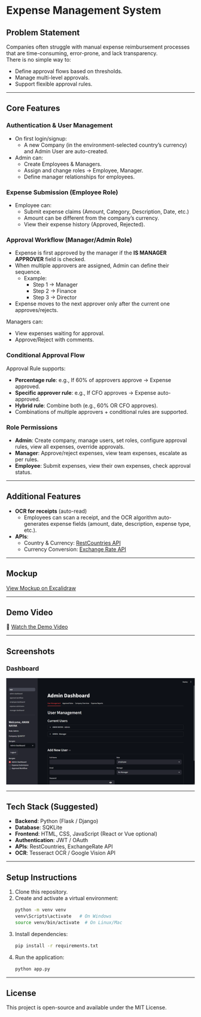 # Expense Management System

## Problem Statement
Companies often struggle with manual expense reimbursement processes that are time-consuming, error-prone, and lack transparency.  
There is no simple way to:
- Define approval flows based on thresholds.
- Manage multi-level approvals.
- Support flexible approval rules.

---

## Core Features

### Authentication & User Management
- On first login/signup:
  - A new Company (in the environment-selected country’s currency) and Admin User are auto-created.
- Admin can:
  - Create Employees & Managers.
  - Assign and change roles → Employee, Manager.
  - Define manager relationships for employees.

### Expense Submission (Employee Role)
- Employee can:
  - Submit expense claims (Amount, Category, Description, Date, etc.)
  - Amount can be different from the company’s currency.
  - View their expense history (Approved, Rejected).

### Approval Workflow (Manager/Admin Role)
- Expense is first approved by the manager if the **IS MANAGER APPROVER** field is checked.
- When multiple approvers are assigned, Admin can define their sequence.
  - Example:
    - Step 1 → Manager
    - Step 2 → Finance
    - Step 3 → Director
- Expense moves to the next approver only after the current one approves/rejects.

Managers can:
- View expenses waiting for approval.
- Approve/Reject with comments.

### Conditional Approval Flow
Approval Rule supports:
- **Percentage rule**: e.g., If 60% of approvers approve → Expense approved.
- **Specific approver rule**: e.g., If CFO approves → Expense auto-approved.
- **Hybrid rule**: Combine both (e.g., 60% OR CFO approves).
- Combinations of multiple approvers + conditional rules are supported.

### Role Permissions
- **Admin**: Create company, manage users, set roles, configure approval rules, view all expenses, override approvals.
- **Manager**: Approve/reject expenses, view team expenses, escalate as per rules.
- **Employee**: Submit expenses, view their own expenses, check approval status.

---

## Additional Features
- **OCR for receipts** (auto-read)
  - Employees can scan a receipt, and the OCR algorithm auto-generates expense fields (amount, date, description, expense type, etc.).
- **APIs**:
  - Country & Currency: [RestCountries API](https://restcountries.com/v3.1/all?fields=name,currencies)
  - Currency Conversion: [Exchange Rate API](https://api.exchangerate-api.com/v4/latest/{BASE_CURRENCY})

---

## Mockup
[View Mockup on Excalidraw](https://link.excalidraw.com/l/65VNwvy7c4X/4WSLZDTrhkA)

---
## Demo Video
🎥 [Watch the Demo Video](https://your-video-link.com)

---

## Screenshots

### Dashboard
![Dashboard Screenshot](/Screenshots/image.png)


---

## Tech Stack (Suggested)
- **Backend**: Python (Flask / Django)
- **Database**: SQKLite
- **Frontend**: HTML, CSS, JavaScript (React or Vue optional)
- **Authentication**: JWT / OAuth
- **APIs**: RestCountries, ExchangeRate API
- **OCR**: Tesseract OCR / Google Vision API

---

## Setup Instructions
1. Clone this repository.
2. Create and activate a virtual environment:
   ```bash
   python -m venv venv
   venv\Scripts\activate   # On Windows
   source venv/bin/activate  # On Linux/Mac
   ```
3. Install dependencies:
   ```bash
   pip install -r requirements.txt
   ```
4. Run the application:
   ```bash
   python app.py
   ```

---

## License
This project is open-source and available under the MIT License.
